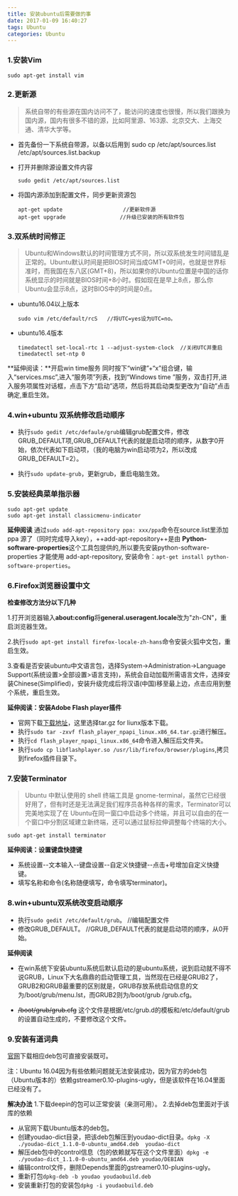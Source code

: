 ```yaml
---
title: 安装ubuntu后需要做的事
date: 2017-01-09 16:40:27
tags: Ubuntu
categories: Ubuntu
---
```


### 1.安装Vim

	sudo apt-get install vim

### 2.更新源

<!--more-->

> 系统自带的有些源在国内访问不了，能访问的速度也很慢，所以我们跟换为国内源，国内有很多不错的源，比如阿里源、163源、北京交大、上海交通、清华大学等。

+ 首先备份一下系统自带源，以备以后用到
  	sudo cp /etc/apt/sources.list /etc/apt/sources.list.backup

+ 打开并删除源设置文件内容

      sudo gedit /etc/apt/sources.list

+ 将国内源添加到配置文件，同步更新资源包

	  apt-get update                   //更新软件源
	  apt-get upgrade                 //升级已安装的所有软件包

### 3.双系统时间修正

> Ubuntu和Windows默认的时间管理方式不同，所以双系统发生时间错乱是正常的。Ubuntu默认时间是把BIOS时间当成GMT+0时间，也就是世界标准时，而我国在东八区(GMT+8)，所以如果你的Ubuntu位置是中国的话你系统显示的时间就是BIOS时间+8小时。假如现在是早上8点，那么你Ubuntu会显示8点，这时BIOS中的时间是0点。

+ ubuntu16.04以上版本

	  sudo vim /etc/default/rcS   //将UTC=yes设为UTC=no。

+ ubuntu16.4版本

	  timedatectl set-local-rtc 1 --adjust-system-clock  //关闭UTC并重启
      timedatectl set-ntp 0

**延伸阅读：**开启win time服务
同时按下“win键”+“x”组合键，输入“services.msc”,进入“服务项”列表，找到“Windows time ”服务，双击打开,进入服务项属性对话框，点击下方“启动”选项，然后将其启动类型更改为“自动”点击确定,重启生效。

### 4.win+ubuntu 双系统修改启动顺序

+ 执行`sudo gedit /etc/defaule/grub`编辑grub配置文件，修改GRUB_DEFAULT项,GRUB_DEFAULT代表的就是启动项的顺序，从数字0开始，依次代表如下启动项，（我的电脑为win启动项为2，所以改成 GRUB_DEFAULT=2）。

+ 执行`sudo update-grub`，更新grub，重启电脑生效。

### 5.安装经典菜单指示器

	sudo apt-get update
	sudo apt-get install classicmenu-indicator

**延伸阅读**
通过`sudo add-apt-repository ppa: xxx/ppa`命令在source.list里添加 ppa 源了（同时完成导入key），++add-apt-repository++是由 **Python-software-properties**这个工具包提供的,所以要先安装python-software-properties 才能使用 add-apt-repository,
安装命令：`apt-get install python-software-properties`。

### 6.Firefox浏览器设置中文

**检查修改方法分以下几种**

1.打开浏览器输入**about:config**将**general.useragent.locale**改为"zh-CN"，重启浏览器生效。

2.执行`sudo apt-get install firefox-locale-zh-hans`命令安装火狐中文包，重启生效。

3.查看是否安装ubuntu中文语言包，选择System->Administration->Language Support(系统设置>全部设置>语言支持)，系统会自动加载所需语言文件，选择安装Chinese(Simplified)，安装升级完成后将汉语(中国)移至最上边，点击应用到整个系统，重启生效。

**延伸阅读：安装Adobe Flash player插件**
+ 官网下载[下载地址](https://get.adobe.com/flashplayer)，这里选择tar.gz for liunx版本下载。
+ 执行`sudo tar -zxvf flash_player_npapi_linux.x86_64.tar.gz`进行解压。
+ 执行`cd flash_player_npapi_linux.x86_64`命令进入解压后文件夹。
+ 执行`sudo cp libflashplayer.so /usr/lib/firefox/browser/plugins`,拷贝到firefox插件目录下。

### 7.安装Terminator

> Ubuntu 中默认使用的 shell 终端工具是 gnome-terminal，虽然它已经很好用了，但有时还是无法满足我们程序员各种各样的需求，Terminator可以完美地实现了在 Ubuntu在同一窗口中启动多个终端，并且可以自由的在一个窗口中分割区域建立新终端，还可以通过鼠标拉伸调整每个终端的大小。

	sudo apt-get install terminator

**延伸阅读：设置键盘快捷键**
+ 系统设置--文本输入--键盘设置--自定义快捷键--点击+号增加自定义快捷键。
+ 填写名称和命令(名称随便填写，命令填写terminator)。


### 8.win+ubuntu双系统改变启动顺序

+ 执行`sudo gedit /etc/default/grub`。  //编辑配置文件
+ 修改GRUB_DEFAULT。  //GRUB_DEFAULT代表的就是启动项的顺序，从0开始。

**延伸阅读**

+ 在win系统下安装ubuntu系统后默认启动的是ubuntu系统，说到启动就不得不说GRUB，Linux下大名鼎鼎的启动管理工具，当然现在已经是GRUB2了，GRUB2和GRUB最重要的区别就是，GRUB存放系统启动信息的文为/boot/grub/menu.lst，而GRUB2则为/boot/grub /grub.cfg。

+ ~~/boot/grub/grub.cfg~~ 这个文件是根据/etc/grub.d的模板和/etc/default/grub的设置自动生成的，不要修改这个文件。

### 9.安装有道词典

[官网](http://cidian.youdao.com/multi.html?vendor=fanyiweb)下载相应deb包可直接安装既可。

注：Ubuntu 16.04因为有些依赖问题就无法安装成功，因为官方的deb包（Ubuntu版本的）依赖gstreamer0.10-plugins-ugly，但是该软件在16.04里面已经没有了。

**解决办法**
1.下载deepin的包可以正常安装（亲测可用）。
2.去掉deb包里面对于该库的依赖

+ 从官网下载Ubuntu版本的deb包。
+ 创建youdao-dict目录，把该deb包解压到youdao-dict目录。`dpkg -X ./youdao-dict_1.1.0-0-ubuntu_amd64.deb  youdao-dict`
+ 解压deb包中的control信息（包的依赖就写在这个文件里面）`dpkg -e ./youdao-dict_1.1.0-0-ubuntu_amd64.deb youdao/DEBIAN`
+ 编辑control文件，删除Depends里面的gstreamer0.10-plugins-ugly。
+ 重新打包`dpkg-deb -b youdao youdaobuild.deb`
+ 安装重新打包的安装包`dpkg -i youdaobuild.deb`


